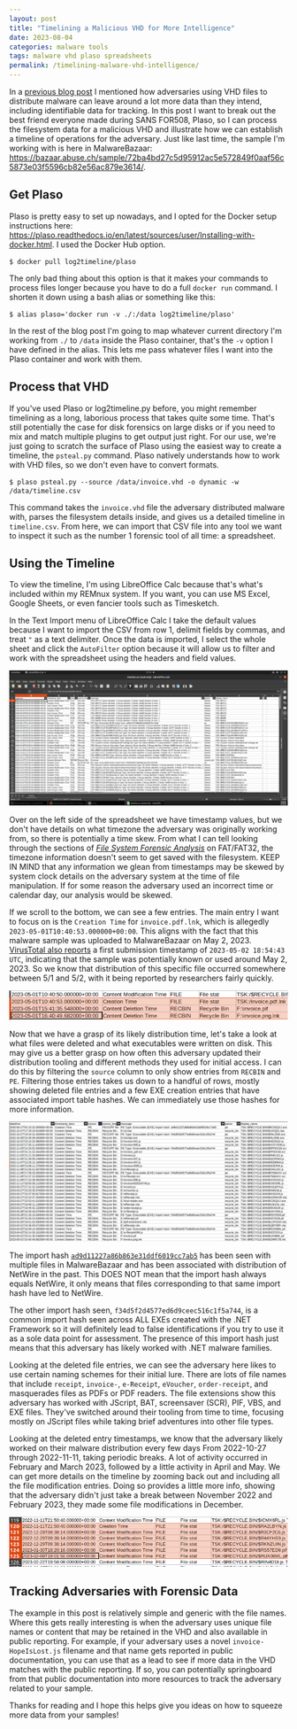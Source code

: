 ```yaml
---
layout: post
title: "Timelining a Malicious VHD for More Intelligence"
date: 2023-08-04
categories: malware tools
tags: malware vhd plaso spreadsheets
permalink: /timelining-malware-vhd-intelligence/
---
```


In a [previous blog post](https://forensicitguy.github.io/vhd-malware-an-excellent-choice/) I mentioned how adversaries using VHD files to distribute malware can leave around a lot more data than they intend, including identifiable data for tracking. In this post I want to break out the best friend everyone made during SANS FOR508, Plaso, so I can process the filesystem data for a malicious VHD and illustrate how we can establish a timeline of operations for the adversary. Just like last time, the sample I'm working with is here in MalwareBazaar: <https://bazaar.abuse.ch/sample/72ba4bd27c5d95912ac5e572849f0aaf56c5873e03f5596cb82e56ac879e3614/>.

## Get Plaso

Plaso is pretty easy to set up nowadays, and I opted for the Docker setup instructions here: <https://plaso.readthedocs.io/en/latest/sources/user/Installing-with-docker.html>. I used the Docker Hub option.

```console
$ docker pull log2timeline/plaso
```

The only bad thing about this option is that it makes your commands to process files longer because you have to do a full `docker run` command. I shorten it down using a bash alias or something like this:

```console
$ alias plaso='docker run -v ./:/data log2timeline/plaso'
```

In the rest of the blog post I'm going to map whatever current directory I'm working from `./` to `/data` inside the Plaso container, that's the `-v` option I have defined in the alias. This lets me pass whatever files I want into the Plaso container and work with them.

## Process that VHD

If you've used Plaso or log2timeline.py before, you might remember timelining as a long, laborious process that takes quite some time. That's still potentially the case for disk forensics on large disks or if you need to mix and match multiple plugins to get output just right. For our use, we're just going to scratch the surface of Plaso using the easiest way to create a timeline, the `psteal.py` command. Plaso natively understands how to work with VHD files, so we don't even have to convert formats.

```console
$ plaso psteal.py --source /data/invoice.vhd -o dynamic -w /data/timeline.csv
```

This command takes the `invoice.vhd` file the adversary distributed malware with, parses the filesystem details inside, and gives us a detailed timeline in `timeline.csv`. From here, we can import that CSV file into any tool we want to inspect it such as the number 1 forensic tool of all time: a spreadsheet.

## Using the Timeline

To view the timeline, I'm using LibreOffice Calc because that's what's included within my REMnux system. If you want, you can use MS Excel, Google Sheets, or even fancier tools such as Timesketch.

In the Text Import menu of LibreOffice Calc I take the default values because I want to import the CSV from row 1, delimit fields by commas, and treat `"` as a text delimiter. Once the data is imported, I select the whole sheet and click the `AutoFilter` option because it will allow us to filter and work with the spreadsheet using the headers and field values.

![Initial Import and Default Filter](/assets/images/timelining-malware-vhd-intelligence/initial-import.webp)

Over on the left side of the spreadsheet we have timestamp values, but we don't have details on what timezone the adversary was originally working from, so there is potentially a time skew. From what I can tell looking through the sections of _[File System Forensic Analysis](https://www.amazon.com/System-Forensic-Analysis-Brian-Carrier/dp/0321268172)_ on FAT/FAT32, the timezone information doesn't seem to get saved with the filesystem. KEEP IN MIND that any information we glean from timestamps may be skewed by system clock details on the adversary system at the time of file manipulation. If for some reason the adversary used an incorrect time or calendar day, our analysis would be skewed.

If we scroll to the bottom, we can see a few entries. The main entry I want to focus on is the `Creation Time` for `invoice.pdf.lnk`, which is allegedly `2023-05-01T10:40:53.000000+00:00`. This aligns with the fact that this malware sample was uploaded to MalwareBazaar on May 2, 2023. [VirusTotal also reports](https://www.virustotal.com/gui/file/72ba4bd27c5d95912ac5e572849f0aaf56c5873e03f5596cb82e56ac879e3614/details) a first submission timestamp of `2023-05-02 18:54:43 UTC`, indicating that the sample was potentially known or used around May 2, 2023. So we know that distribution of this specific file occurred somewhere between 5/1 and 5/2, with it being reported by researchers fairly quickly.

![Last Entries in Timeline](/assets/images/timelining-malware-vhd-intelligence/last-entries.webp)

Now that we have a grasp of its likely distribution time, let's take a look at what files were deleted and what executables were written on disk. This may give us a better grasp on how often this adversary updated their distribution tooling and different methods they used for initial access. I can do this by filtering the `source` column to only show entries from `RECBIN` and `PE`. Filtering those entries takes us down to a handful of rows, mostly showing deleted file entries and a few EXE creation entries that have associated import table hashes. We can immediately use those hashes for more information.

![PE and RECBIN Entries](/assets/images/timelining-malware-vhd-intelligence/pe-recbin-entries.webp)

The import hash [`ad9d11227a86b863e31ddf6019cc7ab5`](https://bazaar.abuse.ch/browse.php?search=imphash:ad9d11227a86b863e31ddf6019cc7ab5) has been seen with multiple files in MalwareBazaar and has been associated with distribution of NetWire in the past. This DOES NOT mean that the import hash always equals NetWire, it only means that files corresponding to that same import hash have led to NetWire. 

The other import hash seen, `f34d5f2d4577ed6d9ceec516c1f5a744`, is a common import hash seen across ALL EXEs created with the .NET Framework so it will definitely lead to false identifications if you try to use it as a sole data point for assessment. The presence of this import hash just means that this adversary has likely worked with .NET malware families.

Looking at the deleted file entries, we can see the adversary here likes to use certain naming schemes for their initial lure. There are lots of file names that include `receipt`, `invoice-`, `e-Receipt`, `eVoucher`, `order-receipt`, and masquerades files as PDFs or PDF readers. The file extensions show this adversary has worked with JScript, BAT, screensaver (SCR), PIF, VBS, and EXE files. They've switched around their tooling from time to time, focusing mostly on JScript files while taking brief adventures into other file types.

Looking at the deleted entry timestamps, we know that the adversary likely worked on their malware distribution every few days From 2022-10-27 through 2022-11-11, taking periodic breaks. A lot of activity occurred in February and March 2023, followed by a little activity in April and May. We can get more details on the timeline by zooming back out and including all the file modification entries. Doing so provides a little more info, showing that the adversary didn't just take a break between November 2022 and February 2023, they made some file modifications in December.

![December Timeline Entries](/assets/images/timelining-malware-vhd-intelligence/december-details.webp)


## Tracking Adversaries with Forensic Data

The example in this post is relatively simple and generic with the file names. Where this gets really interesting is when the adversary uses unique file names or content that may be retained in the VHD and also available in public reporting. For example, if your adversary uses a novel `invoice-HopeIsLost.js` filename and that name gets reported in public documentation, you can use that as a lead to see if more data in the VHD matches with the public reporting. If so, you can potentially springboard from that public documentation into more resources to track the adversary related to your sample.

Thanks for reading and I hope this helps give you ideas on how to squeeze more data from your samples!
